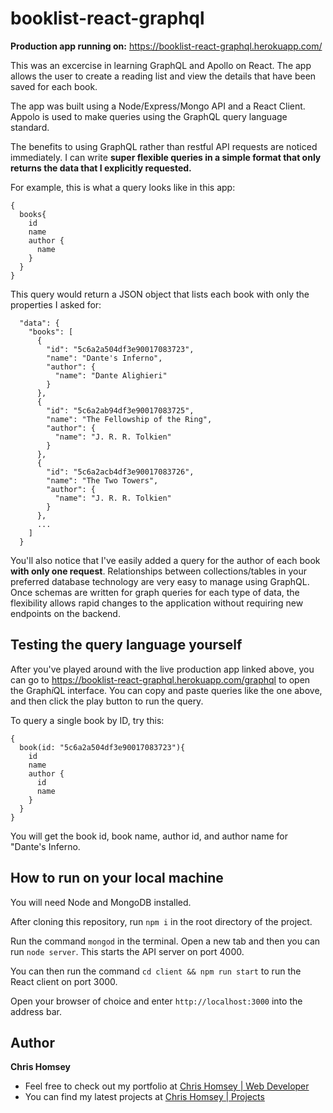 # booklist-react-graphql

**Production app running on:** https://booklist-react-graphql.herokuapp.com/

This was an excercise in learning GraphQL and Apollo on React. The app allows the user to create a reading list and view the details that have been saved for each book.

The app was built using a Node/Express/Mongo API and a React Client. Appolo is used to make queries using the GraphQL query language standard.

The benefits to using GraphQL rather than restful API requests are noticed immediately. I can write **super flexible queries in a simple format that only returns the data that I explicitly requested.**

For example, this is what a query looks like in this app:

```
{
  books{
    id
    name
    author {
      name
    }
  }
}

```
This query would return a JSON object that lists each book with only the properties I asked for:
```
  "data": {
    "books": [
      {
        "id": "5c6a2a504df3e90017083723",
        "name": "Dante's Inferno",
        "author": {
          "name": "Dante Alighieri"
        }
      },
      {
        "id": "5c6a2ab94df3e90017083725",
        "name": "The Fellowship of the Ring",
        "author": {
          "name": "J. R. R. Tolkien"
        }
      },
      {
        "id": "5c6a2acb4df3e90017083726",
        "name": "The Two Towers",
        "author": {
          "name": "J. R. R. Tolkien"
        }
      },
      ...
    ]
  }
```

You'll also notice that I've easily added a query for the author of each book **with only one request**. Relationships between collections/tables in your preferred database technology are very easy to manage using GraphQL. Once schemas are written for graph queries for each type of data, the flexibility allows rapid changes to the application without requiring new endpoints on the backend.

## Testing the query language yourself

After you've played around with the live production app linked above, you can go to https://booklist-react-graphql.herokuapp.com/graphql to open the Graph*i*QL interface. You can copy and paste queries like the one above, and then click the play button to run the query.

To query a single book by ID, try this:

```
{
  book(id: "5c6a2a504df3e90017083723"){
    id
    name
    author {
      id
      name
    }
  }
}
```

You will get the book id, book name, author id, and author name for "Dante's Inferno. 

## How to run on your local machine

You will need Node and MongoDB installed.

After cloning this repository, run `npm i` in the root directory of the project. 

Run the command `mongod` in the terminal. Open a new tab and then you can run `node server`. This starts the API server on port 4000. 

You can then run the command `cd client && npm run start` to run the React client on port 3000.

Open your browser of choice and enter `http://localhost:3000` into the address bar.

## Author
**Chris Homsey**

* Feel free to check out my portfolio at [Chris Homsey | Web Developer](https://www.chrishomsey.com)
* You can find my latest projects at [Chris Homsey | Projects](https://www.chrishomsey.com/portfolio/development)
